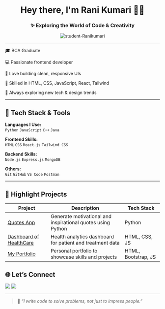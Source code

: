 <h1 align="center">Hey there, I'm Rani Kumari 👩‍💻</h1>
<h3 align="center">✨ Exploring the World of Code & Creativity</h3>

<p align="center">
  <img src="https://komarev.com/ghpvc/?username=student-Ranikumari&label=Profile%20views&color=blueviolet&style=flat-square" alt="student-Ranikumari" />
</p>

---

🎓 BCA Graduate

💻 Passionate frontend developer

🎨 Love building clean, responsive UIs

🚀 Skilled in HTML, CSS, JavaScript, React, Tailwind

🧠 Always exploring new tech & design trends


---

## 🧰 Tech Stack & Tools

**Languages I Use:**  
`Python` `JavaScript` `C++` `Java`

**Frontend Skills:**  
`HTML` `CSS` `React.js` `Tailwind CSS`

**Backend Skills:**  
`Node.js` `Express.js` `MongoDB` 

**Others:**  
`Git` `GitHub` `VS Code` `Postman` 

---

## 🌟 Highlight Projects

| Project | Description | Tech Stack |
|--------|-------------|------------|
| [Quotes App](https://github.com/student-Ranikumari/Quotes_App) | Generate motivational and inspirational quotes using Python | Python |
| [Dashboard of HealthCare](https://github.com/student-Ranikumari/Dashboard-of-HealthCare) | Health analytics dashboard for patient and treatment data | HTML, CSS, JS |
| [My Portfolio](https://github.com/student-Ranikumari/My-Porfolio) | Personal portfolio to showcase skills and projects | HTML, Bootstrap, JS |


## 🌐 Let’s Connect

<p align="left">
  <a href="www.linkedin.com/in/rani-kumari-dev"><img src="https://img.shields.io/badge/LinkedIn-blue?style=for-the-badge&logo=linkedin&logoColor=white" /></a>
  <a href="mailto:rk2859669@gmail.com"><img src="https://img.shields.io/badge/Gmail-red?style=for-the-badge&logo=gmail&logoColor=white" /></a>
</p>

---

> 🌸 *“I write code to solve problems, not just to impress people.”*
> 
